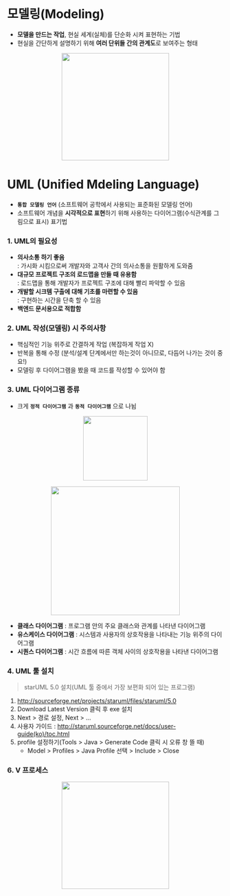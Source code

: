 # 모델링(Modeling)
* **모델을 만드는 작업**, 현실 세계(실체)를 단순화 시켜 표현하는 기법
* 현실을 간단하게 설명하기 위해 **여러 단위들 간의 관계도**로 보여주는 형태
<p align="center">
  <img src="https://github.com/jeong-vely0611/UML/assets/148931569/04203dc0-36fe-4cd7-9490-cfdb11b40a28" height="250px">
</p>


# UML (Unified Mdeling Language)
* **`통합 모델링 언어`** (소프트웨어 공학에서 사용되는 표준화된 모델링 언어) <br>
* 소프트웨어 개념을 **시각적으로 표현**하기 위해 사용하는 다이어그램(수식관계를 그림으로 표시) 표기법<br>

### 1. UML의 필요성
* **의사소통 하기 좋음** <br>
   : 가시화 시킴으로써 개발자와 고객사 간의 의사소통을 원활하게 도와줌
* **대규모 프로젝트 구조의 로드맵을 만들 때 유용함** <br>
   : 로드맵을 통해 개발자가 프로젝트 구조에 대해 빨리 파악할 수 있음
* **개발할 시크템 구출에 대해 기초를 마련할 수 있음** <br>
   : 구현하는 시간을 단축 할 수 있음
* **백엔드 문서용으로 적합함**

### 2. UML 작성(모델링) 시 주의사항
* 핵심적인 기능 위주로 간결하게 작업 (복잡하게 작업 X)
* 반복을 통해 수정 (분석/설계 단계에서만 하는것이 아니므로, 다듬어 나가는 것이 중요!)
* 모델링 후 다이어그램을 봤을 때 코드를 작성할 수 있어야 함

### 3. UML 다이어그램 종류
* 크게 **`정적 다이어그램`** 과 **`동적 다이어그램`** 으로 나뉨

<p align="center">
  <img src="https://github.com/jeong-vely0611/UML/assets/148931569/bea145ad-ef62-4928-9513-1db31a346f73" height="150px">
</p>

<p align="center">
  <img src="https://github.com/jeong-vely0611/UML/assets/148931569/30fdd619-1842-42a4-b0d7-11b65c126cdb" height="300px">
</p>

* **클래스 다이어그램** 
   : 프로그램 안의 주요 클래스와 관계를 나타낸 다이어그램
* **유스케이스 다이어그램** 
   : 시스템과 사용자의 상호작용을 나타내는 기능 위주의 다이어그램
* **시퀀스 다이어그램**
   : 시간 흐름에 따른 객체 사이의 상호작용을 나타낸 다이어그램

### 4. UML 툴 설치
> starUML 5.0 설치(UML 툴 중에서 가장 보편화 되어 있는 프로그램)

1. http://sourceforge.net/projects/staruml/files/staruml/5.0
2. Download Latest Version 클릭 후 exe 설치
3. Next > 경로 설정, Next > ...
4. 사용자 가이드 : http://staruml.sourceforge.net/docs/user-guide(ko)/toc.html
5. profile 설정하기(Tools > Java > Generate Code 클릭 시 오류 창 뜰 때)
   * Model > Profiles > Java Profile 선택 > Include > Close

### 6. V 프로세스 
<p align="center">
  <img src="https://github.com/jeong-vely0611/UML/assets/148931569/50d4db67-c9ff-468b-aa46-649273822d8d" height="250px">
</p>

  



